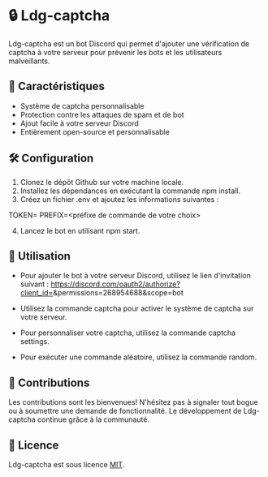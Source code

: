 # 🔒 Ldg-captcha

Ldg-captcha est un bot Discord qui permet d'ajouter une vérification de captcha à votre serveur pour prévenir les bots et les utilisateurs malveillants.

## 🎉 Caractéristiques

- Système de captcha personnalisable
- Protection contre les attaques de spam et de bot
- Ajout facile à votre serveur Discord
- Entièrement open-source et personnalisable

## 🛠️ Configuration

1. Clonez le dépôt Github sur votre machine locale.
2. Installez les dépendances en exécutant la commande npm install.
3. Créez un fichier .env et ajoutez les informations suivantes :

TOKEN=<votre token de bot Discord>
PREFIX=<préfixe de commande de votre choix>


4. Lancez le bot en utilisant npm start.

## 🚀 Utilisation

- Pour ajouter le bot à votre serveur Discord, utilisez le lien d'invitation suivant : https://discord.com/oauth2/authorize?client_id=<client ID de votre bot>&permissions=268954688&scope=bot

- Utilisez la commande <PREFIX>captcha pour activer le système de captcha sur votre serveur.

- Pour personnaliser votre captcha, utilisez la commande <PREFIX>captcha settings.

- Pour exécuter une commande aléatoire, utilisez la commande <PREFIX>random.

## 🤝 Contributions

Les contributions sont les bienvenues! N'hésitez pas à signaler tout bogue ou à soumettre une demande de fonctionnalité. Le développement de Ldg-captcha continue grâce à la communauté.

## 📝 Licence

Ldg-captcha est sous licence [MIT](https://choosealicense.com/licenses/mit/).
